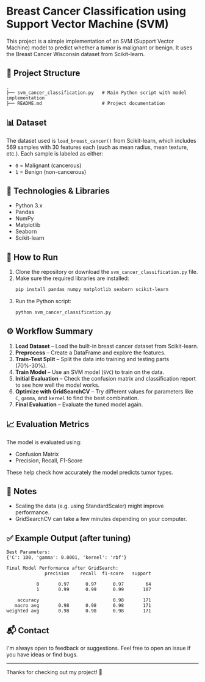 
# Breast Cancer Classification using Support Vector Machine (SVM)

This project is a simple implementation of an SVM (Support Vector Machine) model to predict whether a tumor is malignant or benign. It uses the Breast Cancer Wisconsin dataset from Scikit-learn. 

## 📁 Project Structure

```
.
├── svm_cancer_classification.py   # Main Python script with model implementation
├── README.md                      # Project documentation
```

## 📊 Dataset

The dataset used is `load_breast_cancer()` from Scikit-learn, which includes 569 samples with 30 features each (such as mean radius, mean texture, etc.). Each sample is labeled as either:

- `0` = Malignant (cancerous)
- `1` = Benign (non-cancerous)

## 🔧 Technologies & Libraries

- Python 3.x
- Pandas
- NumPy
- Matplotlib
- Seaborn
- Scikit-learn

## 🚀 How to Run

1. Clone the repository or download the `svm_cancer_classification.py` file.
2. Make sure the required libraries are installed:
   ```bash
   pip install pandas numpy matplotlib seaborn scikit-learn
   ```
3. Run the Python script:
   ```bash
   python svm_cancer_classification.py
   ```

## ⚙️ Workflow Summary

1. **Load Dataset** – Load the built-in breast cancer dataset from Scikit-learn.
2. **Preprocess** – Create a DataFrame and explore the features.
3. **Train-Test Split** – Split the data into training and testing parts (70%-30%).
4. **Train Model** – Use an SVM model (`SVC`) to train on the data.
5. **Initial Evaluation** – Check the confusion matrix and classification report to see how well the model works.
6. **Optimize with GridSearchCV** – Try different values for parameters like `C`, `gamma`, and `kernel` to find the best combination.
7. **Final Evaluation** – Evaluate the tuned model again.

## 📈 Evaluation Metrics

The model is evaluated using:

- Confusion Matrix
- Precision, Recall, F1-Score

These help check how accurately the model predicts tumor types.

## 📌 Notes

- Scaling the data (e.g. using StandardScaler) might improve performance.
- GridSearchCV can take a few minutes depending on your computer.

## ✅ Example Output (after tuning)

```
Best Parameters:
{'C': 100, 'gamma': 0.0001, 'kernel': 'rbf'}

Final Model Performance after GridSearch:
              precision    recall  f1-score   support

           0       0.97      0.97      0.97        64
           1       0.99      0.99      0.99       107

    accuracy                           0.98       171
   macro avg       0.98      0.98      0.98       171
weighted avg       0.98      0.98      0.98       171
```

## 📬 Contact

I'm always open to feedback or suggestions. Feel free to open an issue if you have ideas or find bugs.

---

Thanks for checking out my project! 🙂

